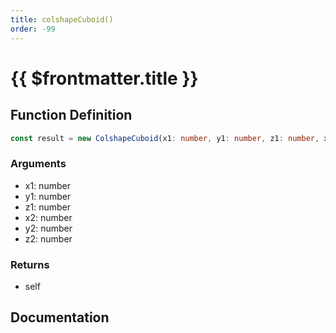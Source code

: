 ```yaml
---
title: colshapeCuboid()
order: -99
---
```


# {{ $frontmatter.title }}

## Function Definition

```ts
const result = new ColshapeCuboid(x1: number, y1: number, z1: number, x2: number, y2: number, z2: number);
```

### Arguments

* x1: number
* y1: number
* z1: number
* x2: number
* y2: number
* z2: number

### Returns

* self

## Documentation

<!--@include: ./parts/colshapeCuboid.md-->
